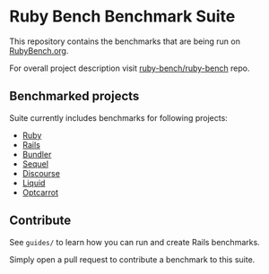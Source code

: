 # Ruby Bench Benchmark Suite

This repository contains the benchmarks that are being run on [RubyBench.org](http://rubybench.org/).

For overall project description visit [ruby-bench/ruby-bench](https://github.com/ruby-bench/ruby-bench) repo.

## Benchmarked projects
Suite currently includes benchmarks for following projects:
- [Ruby](https://github.com/ruby/ruby)
- [Rails](https://github.com/rails/rails)
- [Bundler](https://github.com/bundler/bundler)
- [Sequel](https://github.com/jeremyevans/sequel)
- [Discourse](https://github.com/discourse/discourse)
- [Liquid](https://github.com/Shopify/liquid)
- [Optcarrot](https://github.com/mame/optcarrot)

## Contribute

See `guides/` to learn how you can run and create Rails benchmarks.

Simply open a pull request to contribute a benchmark to this suite.
